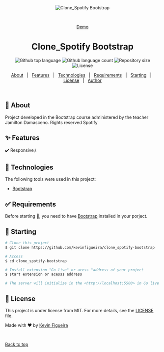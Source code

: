 <div align="center" id="top"> 
  <img src="./assets/img/app.gif" alt="Clone_Spotify Bootstrap" />

  &#xa0;

  <a href="https://kevinfigueira.github.io/Clone_Spotify-Bootstrap/">Demo</a>
</div>

<h1 align="center">Clone_Spotify Bootstrap</h1>

<p align="center">
  <img alt="Github top language" src="https://img.shields.io/github/languages/top/kevinfigueira/clone_spotify-bootstrap?color=56BEB8">

  <img alt="Github language count" src="https://img.shields.io/github/languages/count/kevinfigueira/clone_spotify-bootstrap?color=56BEB8">

  <img alt="Repository size" src="https://img.shields.io/github/repo-size/kevinfigueira/clone_spotify-bootstrap?color=56BEB8">

  <img alt="License" src="https://img.shields.io/github/license/kevinfigueira/clone_spotify-bootstrap?color=56BEB8">

  <!-- <img alt="Github issues" src="https://img.shields.io/github/issues/{{YOUR_GITHUB_USERNAME}}/clone_spotify-bootstrap?color=56BEB8" /> -->

  <!-- <img alt="Github forks" src="https://img.shields.io/github/forks/{{YOUR_GITHUB_USERNAME}}/clone_spotify-bootstrap?color=56BEB8" /> -->

  <!-- <img alt="Github stars" src="https://img.shields.io/github/stars/{{YOUR_GITHUB_USERNAME}}/clone_spotify-bootstrap?color=56BEB8" /> -->
</p>

<!-- Status -->

<!-- <h4 align="center"> 
	🚧  Clone_Spotify Bootstrap 🚀 Under construction...  🚧
</h4> 

<hr> -->

<p align="center">
  <a href="#dart-about">About</a> &#xa0; | &#xa0; 
  <a href="#sparkles-features">Features</a> &#xa0; | &#xa0;
  <a href="#rocket-technologies">Technologies</a> &#xa0; | &#xa0;
  <a href="#white_check_mark-requirements">Requirements</a> &#xa0; | &#xa0;
  <a href="#checkered_flag-starting">Starting</a> &#xa0; | &#xa0;
  <a href="#memo-license">License</a> &#xa0; | &#xa0;
  <a href="https://github.com/kevinfigueira" target="_blank">Author</a>
</p>

<br>

## :dart: About ##

Project developed in the Bootstrap course administered by the teacher Jamilton Damasceno. Rights reserved Spotify

## :sparkles: Features ##

:heavy_check_mark: Responsive;\

## :rocket: Technologies ##

The following tools were used in this project:

- [Bootstrap](https://getbootstrap.com/)

## :white_check_mark: Requirements ##

Before starting :checkered_flag:, you need to have [Bootstrap](https://getbootstrap.com/) installed in your porject.

## :checkered_flag: Starting ##

```bash
# Clone this project
$ git clone https://github.com/kevinfigueira/clone_spotify-bootstrap

# Access
$ cd clone_spotify-bootstrap

# Install extension "Go live" or acess "address of your project
$ start extension or acesss address

# The server will initialize in the <http://localhost:5500> in Go live
```

## :memo: License ##

This project is under license from MIT. For more details, see the [LICENSE](LICENSE.md) file.


Made with :heart: by <a href="https://github.com/kevinfigueira" target="_blank">Kevin Figueira</a>

&#xa0;

<a href="#top">Back to top</a>
